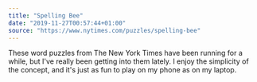 ```yaml
---
title: "Spelling Bee"
date: "2019-11-27T00:57:44+01:00"
source: "https://www.nytimes.com/puzzles/spelling-bee"
---
```


These word puzzles from The New York Times have been running for a while, but I've really been getting into them lately. I enjoy the simplicity of the concept, and it's just as fun to play on my phone as on my laptop.
